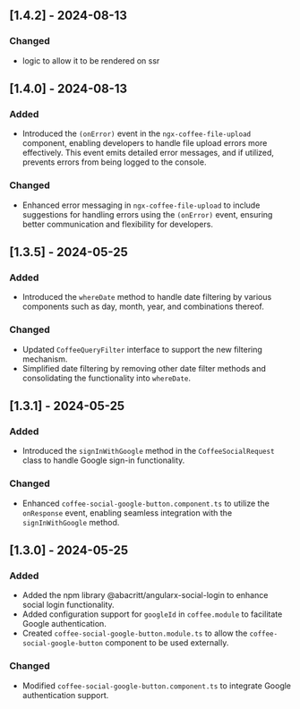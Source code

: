 ## [1.4.2] - 2024-08-13

### Changed
- logic to allow it to be rendered on ssr

## [1.4.0] - 2024-08-13

### Added
- Introduced the `(onError)` event in the `ngx-coffee-file-upload` component, enabling developers to handle file upload errors more effectively. This event emits detailed error messages, and if utilized, prevents errors from being logged to the console.

### Changed
- Enhanced error messaging in `ngx-coffee-file-upload` to include suggestions for handling errors using the `(onError)` event, ensuring better communication and flexibility for developers.

## [1.3.5] - 2024-05-25

### Added
- Introduced the `whereDate` method to handle date filtering by various components such as day, month, year, and combinations thereof.

### Changed
- Updated `CoffeeQueryFilter` interface to support the new filtering mechanism.
- Simplified date filtering by removing other date filter methods and consolidating the functionality into `whereDate`.

## [1.3.1] - 2024-05-25

### Added
- Introduced the `signInWithGoogle` method in the `CoffeeSocialRequest` class to handle Google sign-in functionality.

### Changed
- Enhanced `coffee-social-google-button.component.ts` to utilize the `onResponse` event, enabling seamless integration with the `signInWithGoogle` method.

## [1.3.0] - 2024-05-25

### Added
- Added the npm library @abacritt/angularx-social-login to enhance social login functionality.
- Added configuration support for `googleId` in `coffee.module` to facilitate Google authentication.
- Created `coffee-social-google-button.module.ts` to allow the `coffee-social-google-button` component to be used externally.

### Changed
- Modified `coffee-social-google-button.component.ts` to integrate Google authentication support.
